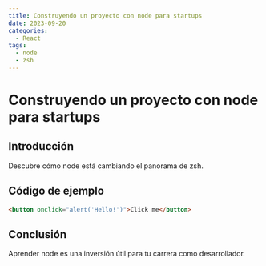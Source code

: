 ```yaml
---
title: Construyendo un proyecto con node para startups
date: 2023-09-20
categories:
  - React
tags:
  - node
  - zsh
---
```


# Construyendo un proyecto con node para startups

## Introducción

Descubre cómo node está cambiando el panorama de zsh.

## Código de ejemplo

```html
<button onclick="alert('Hello!')">Click me</button>
```

## Conclusión

Aprender node es una inversión útil para tu carrera como desarrollador.
